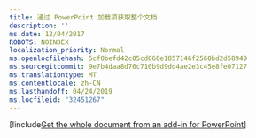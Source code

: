 ```yaml
---
title: 通过 PowerPoint 加载项获取整个文档
description: ''
ms.date: 12/04/2017
ROBOTS: NOINDEX
localization_priority: Normal
ms.openlocfilehash: 5cf0befd42c05cd060e1857146f2560bd2d58949
ms.sourcegitcommit: 9e7b4daa8d76c710b9d9dd4ae2e3c45e8fe07127
ms.translationtype: MT
ms.contentlocale: zh-CN
ms.lasthandoff: 04/24/2019
ms.locfileid: "32451267"
---
```

[!include[Get the whole document from an add-in for PowerPoint](../includes/file-get-the-whole-document-from-an-add-in-for-powerpoint-or-word.md)]
